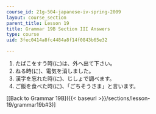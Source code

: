 ```yaml
---
course_id: 21g-504-japanese-iv-spring-2009
layout: course_section
parent_title: Lesson 19
title: Grammar 19B Section III Answers
type: course
uid: 3fec0414a8fc4484a8f14f0843b65e32

---
```


1.  たばこをすう時(に)は、外へ出て下さい。
2.  ねる時(に)、電気を消しました。
3.  漢字を忘れた時(に)、じしょで調べます。
4.  ご飯を食べた時(に)、「ごちそうさま」と言います。

\[[Back to Grammar 19B]({{< baseurl >}}/sections/lesson-19/grammar19b#3)\]